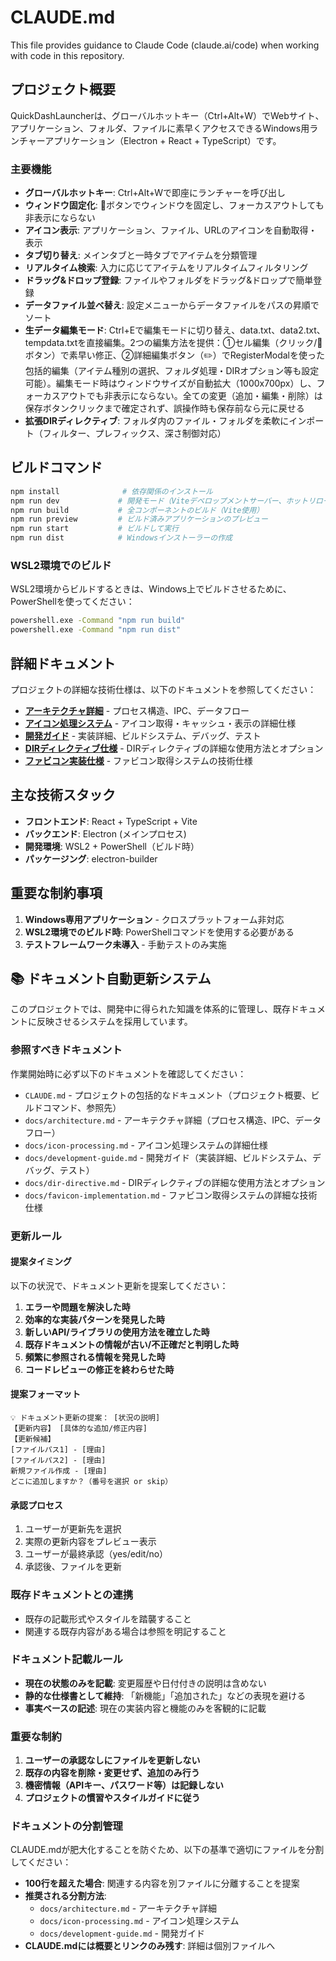 # CLAUDE.md

This file provides guidance to Claude Code (claude.ai/code) when working with code in this repository.

## プロジェクト概要

QuickDashLauncherは、グローバルホットキー（Ctrl+Alt+W）でWebサイト、アプリケーション、フォルダ、ファイルに素早くアクセスできるWindows用ランチャーアプリケーション（Electron + React + TypeScript）です。

### 主要機能
- **グローバルホットキー**: Ctrl+Alt+Wで即座にランチャーを呼び出し
- **ウィンドウ固定化**: 📌ボタンでウィンドウを固定し、フォーカスアウトしても非表示にならない
- **アイコン表示**: アプリケーション、ファイル、URLのアイコンを自動取得・表示
- **タブ切り替え**: メインタブと一時タブでアイテムを分類管理
- **リアルタイム検索**: 入力に応じてアイテムをリアルタイムフィルタリング
- **ドラッグ&ドロップ登録**: ファイルやフォルダをドラッグ&ドロップで簡単登録
- **データファイル並べ替え**: 設定メニューからデータファイルをパスの昇順でソート
- **生データ編集モード**: Ctrl+Eで編集モードに切り替え、data.txt、data2.txt、tempdata.txtを直接編集。2つの編集方法を提供：①セル編集（クリック/📝ボタン）で素早い修正、②詳細編集ボタン（✏️）でRegisterModalを使った包括的編集（アイテム種別の選択、フォルダ処理・DIRオプション等も設定可能）。編集モード時はウィンドウサイズが自動拡大（1000x700px）し、フォーカスアウトでも非表示にならない。全ての変更（追加・編集・削除）は保存ボタンクリックまで確定されず、誤操作時も保存前なら元に戻せる
- **拡張DIRディレクティブ**: フォルダ内のファイル・フォルダを柔軟にインポート（フィルター、プレフィックス、深さ制御対応）

## ビルドコマンド

```bash
npm install              # 依存関係のインストール
npm run dev             # 開発モード（Viteデベロップメントサーバー、ホットリロード付き）
npm run build           # 全コンポーネントのビルド（Vite使用）
npm run preview         # ビルド済みアプリケーションのプレビュー
npm run start           # ビルドして実行
npm run dist            # Windowsインストーラーの作成
```

### WSL2環境でのビルド

WSL2環境からビルドするときは、Windows上でビルドさせるために、PowerShellを使ってください：

```bash
powershell.exe -Command "npm run build"
powershell.exe -Command "npm run dist"
```

## 詳細ドキュメント

プロジェクトの詳細な技術仕様は、以下のドキュメントを参照してください：

- **[アーキテクチャ詳細](docs/architecture.md)** - プロセス構造、IPC、データフロー
- **[アイコン処理システム](docs/icon-processing.md)** - アイコン取得・キャッシュ・表示の詳細仕様
- **[開発ガイド](docs/development-guide.md)** - 実装詳細、ビルドシステム、デバッグ、テスト
- **[DIRディレクティブ仕様](docs/dir-directive.md)** - DIRディレクティブの詳細な使用方法とオプション
- **[ファビコン実装仕様](docs/favicon-implementation.md)** - ファビコン取得システムの技術仕様

## 主な技術スタック

- **フロントエンド**: React + TypeScript + Vite
- **バックエンド**: Electron (メインプロセス)
- **開発環境**: WSL2 + PowerShell（ビルド時）
- **パッケージング**: electron-builder

## 重要な制約事項

1. **Windows専用アプリケーション** - クロスプラットフォーム非対応
2. **WSL2環境でのビルド時**: PowerShellコマンドを使用する必要がある
3. **テストフレームワーク未導入** - 手動テストのみ実施

## 📚 ドキュメント自動更新システム

このプロジェクトでは、開発中に得られた知識を体系的に管理し、既存ドキュメントに反映させるシステムを採用しています。

### 参照すべきドキュメント

作業開始時に必ず以下のドキュメントを確認してください：

- `CLAUDE.md` - プロジェクトの包括的なドキュメント（プロジェクト概要、ビルドコマンド、参照先）
- `docs/architecture.md` - アーキテクチャ詳細（プロセス構造、IPC、データフロー）
- `docs/icon-processing.md` - アイコン処理システムの詳細仕様
- `docs/development-guide.md` - 開発ガイド（実装詳細、ビルドシステム、デバッグ、テスト）
- `docs/dir-directive.md` - DIRディレクティブの詳細な使用方法とオプション
- `docs/favicon-implementation.md` - ファビコン取得システムの詳細な技術仕様

### 更新ルール

#### 提案タイミング
以下の状況で、ドキュメント更新を提案してください：

1. **エラーや問題を解決した時**
2. **効率的な実装パターンを発見した時**
3. **新しいAPI/ライブラリの使用方法を確立した時**
4. **既存ドキュメントの情報が古い/不正確だと判明した時**
5. **頻繁に参照される情報を発見した時**
6. **コードレビューの修正を終わらせた時**

#### 提案フォーマット
```
💡 ドキュメント更新の提案： [状況の説明]
【更新内容】 [具体的な追加/修正内容]
【更新候補】
[ファイルパス1] - [理由]
[ファイルパス2] - [理由]
新規ファイル作成 - [理由]
どこに追加しますか？（番号を選択 or skip）
```

#### 承認プロセス
1. ユーザーが更新先を選択
2. 実際の更新内容をプレビュー表示
3. ユーザーが最終承認（yes/edit/no）
4. 承認後、ファイルを更新

### 既存ドキュメントとの連携

- 既存の記載形式やスタイルを踏襲すること
- 関連する既存内容がある場合は参照を明記すること

### ドキュメント記載ルール

- **現在の状態のみを記載**: 変更履歴や日付付きの説明は含めない
- **静的な仕様書として維持**: 「新機能」「追加された」などの表現を避ける
- **事実ベースの記述**: 現在の実装内容と機能のみを客観的に記載

### 重要な制約

1. **ユーザーの承認なしにファイルを更新しない**
2. **既存の内容を削除・変更せず、追加のみ行う**
3. **機密情報（APIキー、パスワード等）は記録しない**
4. **プロジェクトの慣習やスタイルガイドに従う**

### ドキュメントの分割管理

CLAUDE.mdが肥大化することを防ぐため、以下の基準で適切にファイルを分割してください：

- **100行を超えた場合**: 関連する内容を別ファイルに分離することを提案
- **推奨される分割方法**:
  - `docs/architecture.md` - アーキテクチャ詳細
  - `docs/icon-processing.md` - アイコン処理システム
  - `docs/development-guide.md` - 開発ガイド
- **CLAUDE.mdには概要とリンクのみ残す**: 詳細は個別ファイルへ